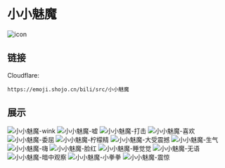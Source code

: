 # 小小魅魔
![icon](https://emoji.shojo.cn/bili/src/小小魅魔/icon.png)
## 链接
Cloudflare:
```
https://emoji.shojo.cn/bili/src/小小魅魔
```
## 展示
![小小魅魔-wink](https://emoji.shojo.cn/bili/src/小小魅魔/小小魅魔-wink.png)
![小小魅魔-嘘](https://emoji.shojo.cn/bili/src/小小魅魔/小小魅魔-嘘.png)
![小小魅魔-打击](https://emoji.shojo.cn/bili/src/小小魅魔/小小魅魔-打击.png)
![小小魅魔-喜欢](https://emoji.shojo.cn/bili/src/小小魅魔/小小魅魔-喜欢.png)
![小小魅魔-委屈](https://emoji.shojo.cn/bili/src/小小魅魔/小小魅魔-委屈.png)
![小小魅魔-柠檬精](https://emoji.shojo.cn/bili/src/小小魅魔/小小魅魔-柠檬精.png)
![小小魅魔-大受震撼](https://emoji.shojo.cn/bili/src/小小魅魔/小小魅魔-大受震撼.png)
![小小魅魔-生气](https://emoji.shojo.cn/bili/src/小小魅魔/小小魅魔-生气.png)
![小小魅魔-嗨](https://emoji.shojo.cn/bili/src/小小魅魔/小小魅魔-嗨.png)
![小小魅魔-脸红](https://emoji.shojo.cn/bili/src/小小魅魔/小小魅魔-脸红.png)
![小小魅魔-睡觉觉](https://emoji.shojo.cn/bili/src/小小魅魔/小小魅魔-睡觉觉.png)
![小小魅魔-无语](https://emoji.shojo.cn/bili/src/小小魅魔/小小魅魔-无语.png)
![小小魅魔-暗中观察](https://emoji.shojo.cn/bili/src/小小魅魔/小小魅魔-暗中观察.png)
![小小魅魔-小拳拳](https://emoji.shojo.cn/bili/src/小小魅魔/小小魅魔-小拳拳.png)
![小小魅魔-震惊](https://emoji.shojo.cn/bili/src/小小魅魔/小小魅魔-震惊.png)
